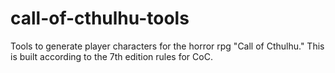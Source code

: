 # call-of-cthulhu-tools
Tools to generate player characters for the horror rpg "Call of Cthulhu." This is built according to the 7th edition rules for CoC.

